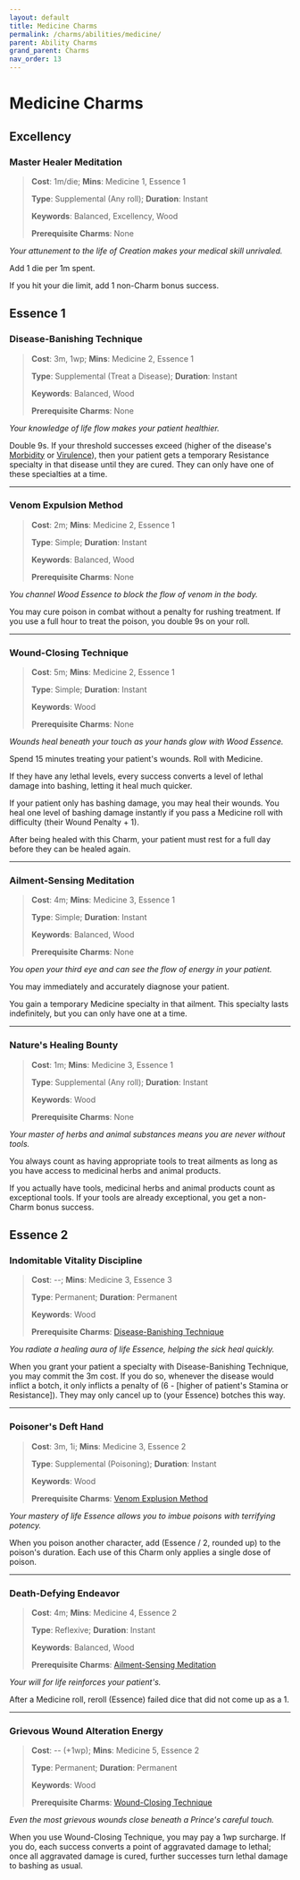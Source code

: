 ```yaml
---
layout: default
title: Medicine Charms
permalink: /charms/abilities/medicine/
parent: Ability Charms
grand_parent: Charms
nav_order: 13
---
```


# Medicine Charms

## Excellency

### Master Healer Meditation

> **Cost**: 1m/die; **Mins**: Medicine 1, Essence 1
>
> **Type**: Supplemental (Any roll); **Duration**: Instant
>
> **Keywords**: Balanced, Excellency, Wood
>
> **Prerequisite Charms**: None

_Your attunement to the life of Creation makes your medical skill unrivaled._

Add 1 die per 1m spent.

If you hit your die limit, add 1 non-Charm bonus success.

## Essence 1

### Disease-Banishing Technique

> **Cost**: 3m, 1wp; **Mins**: Medicine 2, Essence 1
>
> **Type**: Supplemental (Treat a Disease); **Duration**: Instant
>
> **Keywords**: Balanced, Wood
>
> **Prerequisite Charms**: None

_Your knowledge of life flow makes your patient healthier._

Double 9s. If your threshold successes exceed (higher of the disease's
[Morbidity](/venture/systems/medicine/diseases/#morbidity) or
[Virulence](/venture/systems/medicine/diseases/#virulence)), then your patient
gets a temporary Resistance specialty in that disease until they are cured. They
can only have one of these specialties at a time.

***

### Venom Expulsion Method

> **Cost**: 2m; **Mins**: Medicine 2, Essence 1
>
> **Type**: Simple; **Duration**: Instant
>
> **Keywords**: Balanced, Wood
>
> **Prerequisite Charms**: None

_You channel Wood Essence to block the flow of venom in the body._

You may cure poison in combat without a penalty for rushing treatment. If you
use a full hour to treat the poison, you double 9s on your roll.

***

### Wound-Closing Technique

> **Cost**: 5m; **Mins**: Medicine 2, Essence 1
>
> **Type**: Simple; **Duration**: Instant
>
> **Keywords**: Wood
>
> **Prerequisite Charms**: None

_Wounds heal beneath your touch as your hands glow with Wood Essence._

Spend 15 minutes treating your patient's wounds. Roll with Medicine.

If they have any lethal levels, every success converts a level of lethal damage
into bashing, letting it heal much quicker.

If your patient only has bashing damage, you may heal their wounds. You heal one
level of bashing damage instantly if you pass a Medicine roll with difficulty
(their Wound Penalty + 1).

After being healed with this Charm, your patient must rest for a full day before
they can be healed again.

***

### Ailment-Sensing Meditation

> **Cost**: 4m; **Mins**: Medicine 3, Essence 1
>
> **Type**: Simple; **Duration**: Instant
>
> **Keywords**: Balanced, Wood
>
> **Prerequisite Charms**: None

_You open your third eye and can see the flow of energy in your patient._

You may immediately and accurately diagnose your patient.

You gain a temporary Medicine specialty in that ailment. This specialty lasts
indefinitely, but you can only have one at a time.

***

### Nature's Healing Bounty

> **Cost**: 1m; **Mins**: Medicine 3, Essence 1
>
> **Type**: Supplemental (Any roll); **Duration**: Instant
>
> **Keywords**: Wood
>
> **Prerequisite Charms**: None

_Your master of herbs and animal substances means you are never without tools._

You always count as having appropriate tools to treat ailments as long as you
have access to medicinal herbs and animal products.

If you actually have tools, medicinal herbs and animal products count as
exceptional tools. If your tools are already exceptional, you get a non-Charm
bonus success.

## Essence 2

### Indomitable Vitality Discipline

> **Cost**: --; **Mins**: Medicine 3, Essence 3
>
> **Type**: Permanent; **Duration**: Permanent
>
> **Keywords**: Wood
>
> **Prerequisite Charms**: [Disease-Banishing Technique](#disease-banishing-technique)

_You radiate a healing aura of life Essence, helping the sick heal quickly._

When you grant your patient a specialty with Disease-Banishing Technique, you
may commit the 3m cost. If you do so, whenever the disease would inflict a
botch, it only inflicts a penalty of (6 - [higher of patient's Stamina or
Resistance]). They may only cancel up to (your Essence) botches this way.

***

### Poisoner's Deft Hand

> **Cost**: 3m, 1i; **Mins**: Medicine 3, Essence 2
>
> **Type**: Supplemental (Poisoning); **Duration**: Instant
>
> **Keywords**: Wood
>
> **Prerequisite Charms**: [Venom Explusion Method](#venom-expulsion-method)

_Your mastery of life Essence allows you to imbue poisons with terrifying_
_potency._

When you poison another character, add (Essence / 2, rounded up) to the
poison's duration. Each use of this Charm only applies a single dose of poison.

***

### Death-Defying Endeavor

> **Cost**: 4m; **Mins**: Medicine 4, Essence 2
>
> **Type**: Reflexive; **Duration**: Instant
>
> **Keywords**: Balanced, Wood
>
> **Prerequisite Charms**: [Ailment-Sensing Meditation](#ailment-sensing-meditation)

_Your will for life reinforces your patient's._

After a Medicine roll, reroll (Essence) failed dice that did not come up as a 1.

***

### Grievous Wound Alteration Energy

> **Cost**: -- (+1wp); **Mins**: Medicine 5, Essence 2
>
> **Type**: Permanent; **Duration**: Permanent
>
> **Keywords**: Wood
>
> **Prerequisite Charms**: [Wound-Closing Technique](#wound-closing-technique)

_Even the most grievous wounds close beneath a Prince's careful touch._

When you use Wound-Closing Technique, you may pay a 1wp surcharge. If you do,
each success converts a point of aggravated damage to lethal; once all
aggravated damage is cured, further successes turn lethal damage to bashing as
usual.
